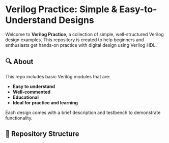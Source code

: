# Verilog Practice: Simple & Easy-to-Understand Designs

Welcome to **Verilog Practice**, a collection of simple, well-structured Verilog design examples. This repository is created to help beginners and enthusiasts get hands-on practice with digital design using Verilog HDL.

## 🔍 About

This repo includes basic Verilog modules that are:

- **Easy to understand**
- **Well-commented**
- **Educational**
- **Ideal for practice and learning**

Each design comes with a brief description and testbench to demonstrate functionality.

## 📂 Repository Structure

